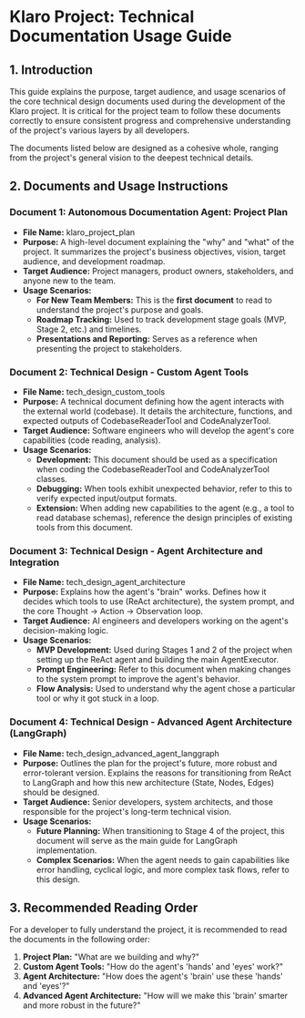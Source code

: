 # **Klaro Project: Technical Documentation Usage Guide**

## **1. Introduction**

This guide explains the purpose, target audience, and usage scenarios of the core technical design documents used during the development of the Klaro project. It is critical for the project team to follow these documents correctly to ensure consistent progress and comprehensive understanding of the project's various layers by all developers.

The documents listed below are designed as a cohesive whole, ranging from the project's general vision to the deepest technical details.

## **2. Documents and Usage Instructions**

### **Document 1: Autonomous Documentation Agent: Project Plan**

* **File Name:** klaro_project_plan
* **Purpose:** A high-level document explaining the "why" and "what" of the project. It summarizes the project's business objectives, vision, target audience, and development roadmap.
* **Target Audience:** Project managers, product owners, stakeholders, and anyone new to the team.
* **Usage Scenarios:**
  * **For New Team Members:** This is the **first document** to read to understand the project's purpose and goals.
  * **Roadmap Tracking:** Used to track development stage goals (MVP, Stage 2, etc.) and timelines.
  * **Presentations and Reporting:** Serves as a reference when presenting the project to stakeholders.

### **Document 2: Technical Design - Custom Agent Tools**

* **File Name:** tech_design_custom_tools
* **Purpose:** A technical document defining how the agent interacts with the external world (codebase). It details the architecture, functions, and expected outputs of CodebaseReaderTool and CodeAnalyzerTool.
* **Target Audience:** Software engineers who will develop the agent's core capabilities (code reading, analysis).
* **Usage Scenarios:**
  * **Development:** This document should be used as a specification when coding the CodebaseReaderTool and CodeAnalyzerTool classes.
  * **Debugging:** When tools exhibit unexpected behavior, refer to this to verify expected input/output formats.
  * **Extension:** When adding new capabilities to the agent (e.g., a tool to read database schemas), reference the design principles of existing tools from this document.

### **Document 3: Technical Design - Agent Architecture and Integration**

* **File Name:** tech_design_agent_architecture
* **Purpose:** Explains how the agent's "brain" works. Defines how it decides which tools to use (ReAct architecture), the system prompt, and the core Thought -> Action -> Observation loop.
* **Target Audience:** AI engineers and developers working on the agent's decision-making logic.
* **Usage Scenarios:**
  * **MVP Development:** Used during Stages 1 and 2 of the project when setting up the ReAct agent and building the main AgentExecutor.
  * **Prompt Engineering:** Refer to this document when making changes to the system prompt to improve the agent's behavior.
  * **Flow Analysis:** Used to understand why the agent chose a particular tool or why it got stuck in a loop.

### **Document 4: Technical Design - Advanced Agent Architecture (LangGraph)**

* **File Name:** tech_design_advanced_agent_langgraph
* **Purpose:** Outlines the plan for the project's future, more robust and error-tolerant version. Explains the reasons for transitioning from ReAct to LangGraph and how this new architecture (State, Nodes, Edges) should be designed.
* **Target Audience:** Senior developers, system architects, and those responsible for the project's long-term technical vision.
* **Usage Scenarios:**
  * **Future Planning:** When transitioning to Stage 4 of the project, this document will serve as the main guide for LangGraph implementation.
  * **Complex Scenarios:** When the agent needs to gain capabilities like error handling, cyclical logic, and more complex task flows, refer to this design.

## **3. Recommended Reading Order**

For a developer to fully understand the project, it is recommended to read the documents in the following order:

1. **Project Plan:** "What are we building and why?"
2. **Custom Agent Tools:** "How do the agent's 'hands' and 'eyes' work?"
3. **Agent Architecture:** "How does the agent's 'brain' use these 'hands' and 'eyes'?"
4. **Advanced Agent Architecture:** "How will we make this 'brain' smarter and more robust in the future?"
